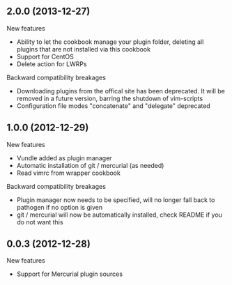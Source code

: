 2.0.0 (2013-12-27)
------------------

New features

  * Ability to let the cookbook manage your plugin folder, deleting all plugins that are not installed via this cookbook
  * Support for CentOS
  * Delete action for LWRPs
  
Backward compatibility breakages

  * Downloading plugins from the offical site has been deprecated. It will be removed in a future version, barring the shutdown of vim-scripts
  * Configuration file modes "concatenate" and "delegate" deprecated

1.0.0 (2012-12-29)
------------------

New features
  
  * Vundle added as plugin manager
  * Automatic installation of git / mercurial (as needed)
  * Read vimrc from wrapper cookbook

Backward compatibility breakages

  * Plugin manager now needs to be specified, will no longer fall back to pathogen if no option is given
  * git / mercurial will now be automatically installed, check README if you do not want this

0.0.3 (2012-12-28)
------------------

New features

 * Support for Mercurial plugin sources
